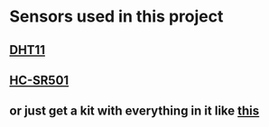 # Sensors used in this project
## [DHT11](https://www.amazon.com/Temperature-Relative-Humidity-Compatible-Arduino/dp/B00TM87YRS)
## [HC-SR501](https://www.amazon.com/HC-SR501-Sensor-Infrared-Arduino-Raspberry/dp/B07KBWVJMP/ref=sr_1_3?dchild=1&keywords=raspberry+pi+motion+sensor&qid=1592584873&sr=8-3)
## or just get a kit with everything in it like [this](https://www.amazon.com/KOOKYE-Modules-Arduino-Raspberry-Professional/dp/B01J9GD3DG/ref=sr_1_2?dchild=1&keywords=raspberry+pi+motion+sensor&qid=1592584948&sr=8-2)
